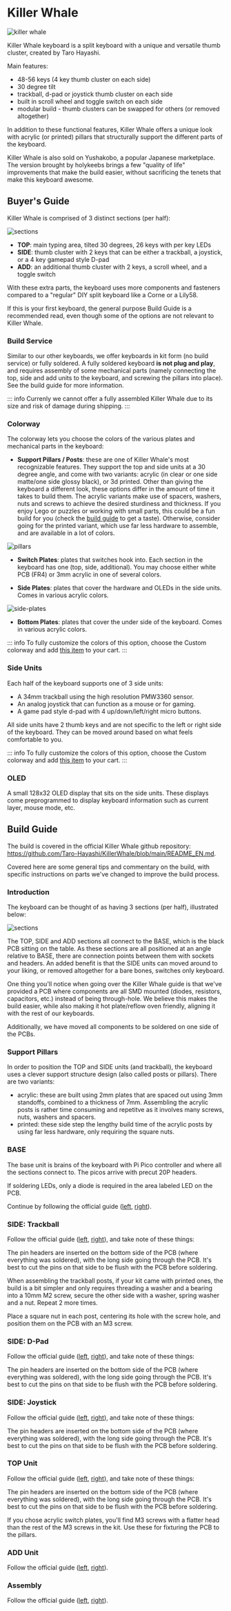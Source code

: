 <script setup>
import Images from '../../../components/Images.vue';

import frontview from './front view.jpg';
import sideview from './side view.jpg';

import sidetrackball from './side-trackball.jpg';
import sidedpad from './side-dpad.jpg';
import sidejoystick from './side-joystick.jpg';

import switchplatepcb from './switch plates pcb.jpg';
import switchplateacrylic from './switch plates acrylic.jpg';
</script>

# Killer Whale

![killer whale](./top.jpg)

Killer Whale keyboard is a split keyboard with a unique and versatile thumb cluster, created by Taro Hayashi.

Main features:

- 48-56 keys (4 key thumb cluster on each side)
- 30 degree tilt
- trackball, d-pad or joystick thumb cluster on each side
- built in scroll wheel and toggle switch on each side
- modular build - thumb clusters can be swapped for others (or removed altogether)

In addition to these functional features, Killer Whale offers a unique look with acrylic (or printed) pillars that structurally support the different parts of the keyboard.

<Images :paths="[frontview, sideview]" />

Killer Whale is also sold on Yushakobo, a popular Japanese marketplace. The version brought by holykeebs brings a few "quality of life" improvements that make the build easier, without sacrificing the tenets that make this keyboard awesome.

## Buyer's Guide

Killer Whale is comprised of 3 distinct sections (per half):

![sections](./sections.jpg)

- **TOP**: main typing area, tilted 30 degrees, 26 keys with per key LEDs
- **SIDE**: thumb cluster with 2 keys that can be either a trackball, a joystick, or a 4 key gamepad style D-pad
- **ADD**: an additional thumb cluster with 2 keys, a scroll wheel, and a toggle switch

With these extra parts, the keyboard uses more components and fasteners compared to a "regular" DIY split keyboard like a Corne or a Lily58.

If this is your first keyboard, the general purpose Build Guide is a recommended read, even though some of the options are not relevant to Killer Whale.

### Build Service

Similar to our other keyboards, we offer keyboards in kit form (no build service) or fully soldered. A fully soldered keyboard **is not plug and play**, and requires assembly of some mechanical parts (namely connecting the top, side and add units to the keyboard, and screwing the pillars into place). See the build guide for more information.

::: info
Currenly we cannot offer a fully assembled Killer Whale due to its size and risk of damage during shipping.
:::

### Colorway

The colorway lets you choose the colors of the various plates and mechanical parts in the keyboard:

- **Support Pillars / Posts**: these are one of Killer Whale's most recognizable features. They support the top and side units at a 30 degree angle, and come with two variants: acrylic (in clear or one side matte/one side glossy black), or 3d printed. Other than giving the keyboard a different look, these options differ in the amount of time it takes to build them. The acrylic variants make use of spacers, washers, nuts and screws to achieve the desired sturdiness and thickness. If you enjoy Lego or puzzles or working with small parts, this could be a fun build for you (check the [build guide](https://github.com/Taro-Hayashi/KillerWhale/blob/main/rightside/2_BASE.md#supports) to get a taste). Otherwise, consider going for the printed variant, which use far less hardware to assemble, and are available in a lot of colors.

![pillars](./pillars.jpg)

- **Switch Plates**: plates that switches hook into. Each section in the keyboard has one (top, side, additional). You may choose either white PCB (FR4) or 3mm acrylic in one of several colors.

<Images :paths="[switchplatepcb, switchplateacrylic]" />

- **Side Plates**: plates that cover the hardware and OLEDs in the side units. Comes in various acrylic colors.

![side-plates](./side-plates.jpg)

- **Bottom Plates**: plates that cover the under side of the keyboard. Comes in various acrylic colors.

::: info
To fully customize the colors of this option, choose the Custom colorway and add [this item](https://holykeebs.com/products/killer-whale-custom-color) to your cart.
:::

### Side Units

Each half of the keyboard supports one of 3 side units:

<Images :paths="[sidetrackball, sidejoystick, sidedpad]" />

- A 34mm trackball using the high resolution PMW3360 sensor.
- An analog joystick that can function as a mouse or for gaming.
- A game pad style d-pad with 4 up/down/left/right micro buttons.

All side units have 2 thumb keys and are not specific to the left or right side of the keyboard. They can be moved around based on what feels comfortable to you.

::: info
To fully customize the colors of this option, choose the Custom colorway and add [this item](https://holykeebs.com/products/killer-whale-custom-color) to your cart.
:::

### OLED

A small 128x32 OLED display that sits on the side units. These displays come preprogrammed to display keyboard information such as current layer, mouse mode, etc.

## Build Guide

The build is covered in the official Killer Whale github repository: https://github.com/Taro-Hayashi/KillerWhale/blob/main/README_EN.md.

Covered here are some general tips and commentary on the build, with specific instructions on parts we've changed to improve the build process.

### Introduction

The keyboard can be thought of as having 3 sections (per half), illustrated below:

![sections](./sections.jpg)

The TOP, SIDE and ADD sections all connect to the BASE, which is the black PCB sitting on the table. As these sections are all positioned at an angle relative to BASE, there are connection points between them with sockets and headers. An added benefit is that the SIDE units can moved around to your liking, or removed altogether for a bare bones, switches only keyboard.

One thing you'll notice when going over the Killer Whale guide is that we've provided a PCB where components are all SMD mounted (diodes, resistors, capacitors, etc.) instead of being through-hole. We believe this makes the build easier, while also making it hot plate/reflow oven friendly, aligning it with the rest of our keyboards.

Additionally, we have moved all components to be soldered on one side of the PCBs.

### Support Pillars

In order to position the TOP and SIDE units (and trackball), the keyboard uses a clever support structure design (also called posts or pillars). There are two variants:

- acrylic: these are built using 2mm plates that are spaced out using 3mm standoffs, combined to a thickness of 7mm. Assembling the acrylic posts is rather time consuming and repetitve as it involves many screws, nuts, washers and spacers.
- printed: these side step the lengthy build time of the acrylic posts by using far less hardware, only requiring the square nuts.

### BASE

The base unit is brains of the keyboard with Pi Pico controller and where all the sections connect to. The picos arrive with precut 20P headers.

If soldering LEDs, only a diode is required in the area labeled LED on the PCB.

Continue by following the official guide ([left](https://github.com/Taro-Hayashi/KillerWhale/blob/main/leftside/2_BASE.md), [right](https://github.com/Taro-Hayashi/KillerWhale/blob/main/rightside/2_BASE.md)).

### SIDE: Trackball

Follow the official guide ([left](https://github.com/Taro-Hayashi/KillerWhale/blob/main/leftside/3_SIDE_TRACKBALL.md), [right](https://github.com/Taro-Hayashi/KillerWhale/blob/main/rightside/3_SIDE_TRACKBALL.md)), and take note of these things:

The pin headers are inserted on the bottom side of the PCB (where everything was soldered), with the long side going through the PCB. It's best to cut the pins on that side to be flush with the PCB before soldering.

When assembling the trackball posts, if your kit came with printed ones, the build is a bit simpler and only requires threading a washer and a bearing into a 10mm M2 screw, secure the other side with a washer, spring washer and a nut. Repeat 2 more times.

Place a square nut in each post, centering its hole with the screw hole, and position them on the PCB with an M3 screw.

### SIDE: D-Pad

Follow the official guide ([left](https://github.com/Taro-Hayashi/KillerWhale/blob/main/leftside/3_SIDE_DPAD.md), [right](https://github.com/Taro-Hayashi/KillerWhale/blob/main/rightside/3_SIDE_DPAD.md)), and take note of these things:

The pin headers are inserted on the bottom side of the PCB (where everything was soldered), with the long side going through the PCB. It's best to cut the pins on that side to be flush with the PCB before soldering.

### SIDE: Joystick

Follow the official guide ([left](https://github.com/Taro-Hayashi/KillerWhale/blob/main/leftside/3_SIDE_JOYSTICK.md), [right](https://github.com/Taro-Hayashi/KillerWhale/blob/main/rightside/3_SIDE_JOYSTICK.md)), and take note of these things:

The pin headers are inserted on the bottom side of the PCB (where everything was soldered), with the long side going through the PCB. It's best to cut the pins on that side to be flush with the PCB before soldering.

### TOP Unit

Follow the official guide ([left](https://github.com/Taro-Hayashi/KillerWhale/blob/main/leftside/4_TOP.md), [right](https://github.com/Taro-Hayashi/KillerWhale/blob/main/rightside/4_TOP.md)), and take note of these things:

The pin headers are inserted on the bottom side of the PCB (where everything was soldered), with the long side going through the PCB. It's best to cut the pins on that side to be flush with the PCB before soldering.

If you chose acrylic switch plates, you'll find M3 screws with a flatter head than the rest of the M3 screws in the kit. Use these for fixturing the PCB to the pillars.

### ADD Unit

Follow the official guide ([left](https://github.com/Taro-Hayashi/KillerWhale/blob/main/leftside/5_ADD.md), [right](https://github.com/Taro-Hayashi/KillerWhale/blob/main/rightside/5_ADD.md)).

### Assembly

Follow the official guide ([left](https://github.com/Taro-Hayashi/KillerWhale/blob/main/leftside/6_ASSEMBLE.md), [right](https://github.com/Taro-Hayashi/KillerWhale/blob/main/rightside/6_ASSEMBLE.md)).
